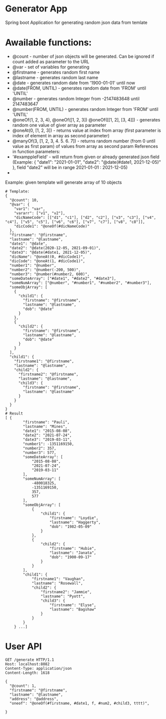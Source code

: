 # Generator App
Spring boot Application for generating random json data from temlate
# Awailable functions:
* @count - number of json objects will be generated. Can be ignored if count added as parameter to the URL
* @var - set of variables for generating
* @firstname - generates random first name
* @lastname - generates random last name
* @date - generates random date from '1900-01-01' until now
* @date(FROM, UNTIL) - generates random date from 'FROM' until 'UNTIL'
* @number - generates random Integer from -2147483648 until 2147483647
* @number(FROM, UNTIL) - generates random Integer from 'FROM' until 'UNTIL'
* @oneOf(1, 2, 3, 4), @oneOf([1, 2, 3]) @oneOf([[1, 2], [3, 4]]) - generates random one value of giver array as parameter
* @oneAt(0, [1, 2, 3]) - returns value at index from array (first parameter is index of element in array as second parameter)
* @manyOf(3, [1, 2, 3, 4. 5. 6. 7]) - returns random number (from 0 until value as first param) of values from array as second param
References in function parameters:
* '#examppleField' - will return from given or already generated json field 
 (Example: { "date1": "2021-01-01", "date2": "@date(#date1, 2021-12-05)" }, field "date2" will be in range 2021-01-01 : 2021-12-05)
*
Example:
given template will generate array of 10 objects
```
# Template:
{
  "@count": 10,
  "@var": {
    "var1": "var",
    "vararr": ["v1", "v2"],
    "dicNameCode": [["d1", "c1"], ["d2", "c2"], ["v3", "c3"], ["v4", "c4"], ["v5", "c5"], ["v6", "c6"], ["v7", "c7"], ["v8", "c8"]],
    "dicCode1": "@oneOf(#dicNameCode)"
  },
  "firstname": "@firstname",
  "lastname": "@lastname",
  "date1": "@date",
  "date2": "@date(2020-12-05, 2021-09-01)",
  "date3": "@date(#date1, 2021-12-05)",
  "dicName": "@oneAt(0, #dicCode1)",
  "dicCode": "@oneAt(1, #dicCode1)",
  "number1": "@number",
  "number2": "@number(-200, 500)",
  "number3": "@number(#number2, 600)",
  "someDateArray": ["#date1", "#date2", "#date3"],
  "someNumArray": ["@number", "#number1", "#number2", "#number3"],
  "someObjArray": [
    {
      "child1": {
        "firstname": "@firstname",
        "lastname": "@lastname",
        "dob": "@date"
      }
    },
    {
      "child2": {
        "firstname": "@firstname",
        "lastname": "@lastname",
        "dob": "@date"
      }
    }
  ],
  "child1": {
    "firstname1": "@firstname",
    "lastname": "@lastname",
    "child2": {
      "firstname2": "@firstname",
      "lastname": "@lastname",
      "child3": {
        "firstname": "@firstname",
        "lastname": "@lastname"
      }
    }
  }
}
# Result
[ {
        "firstname": "Pauli",
        "lastname": "Mines",
        "date1": "2015-08-08",
        "date2": "2021-07-24",
        "date3": "2019-03-11",
        "number1": -1351169150,
        "number2": 357,
        "number3": 577,
        "someDateArray": [
            "2015-08-08",
            "2021-07-24",
            "2019-03-11"
        ],
        "someNumArray": [
            -480018325,
            -1351169150,
            357,
            577
        ],
        "someObjArray": [
            {
                "child1": {
                    "firstname": "Loydie",
                    "lastname": "Haggerty",
                    "dob": "1982-05-09"
                }
            },
            {
                "child2": {
                    "firstname": "Hubie",
                    "lastname": "Janata",
                    "dob": "1900-09-17"
                }
            }
        ],
        "child1": {
            "firstname1": "Vaughan",
            "lastname": "Rosewall",
            "child2": {
                "firstname2": "Jammie",
                "lastname": "Pyott",
                "child3": {
                    "firstname": "Elyse",
                    "lastname": "Bagshaw"
                }
            }
        }
    } ...]
```
# User API
```
GET /generate HTTP/1.1
Host: localhost:8082
Content-Type: application/json
Content-Length: 1618

{
  "@count": 1,
  "firstname": "@firstname",
  "lastname": "@lastname",
  "address": "@address",
  "oneof": "@oneOf(#firstname, #date1, f, #num2, #child3, tttt)",

}
```
